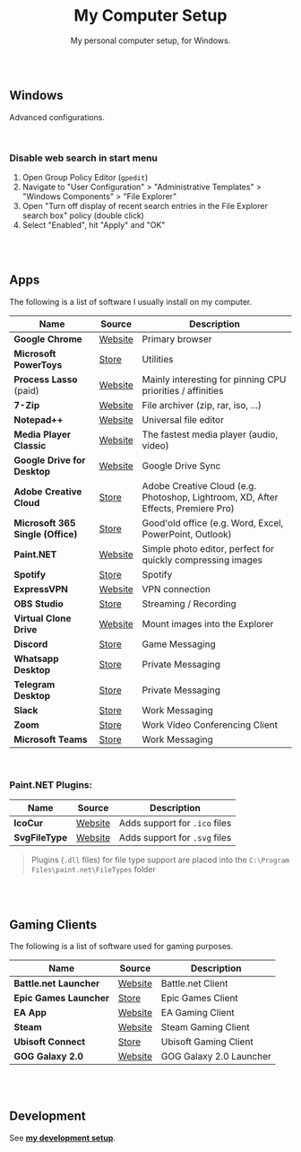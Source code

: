 <div align="center">

# My Computer Setup

My personal computer setup, for Windows.

</div>

<br><br>

## Windows

Advanced configurations.

<br>

### Disable web search in start menu

1. Open Group Policy Editor (`gpedit`)
2. Navigate to "User Configuration" > "Administrative Templates" > "Windows Components" > "File Explorer"
3. Open "Turn off display of recent search entries in the File Explorer search box" policy (double click)
4. Select "Enabled", hit "Apply" and "OK"

<br><br>

## Apps

The following is a list of software I usually install on my computer.

| Name                              | Source                                                            | Description                                                                       |
| --------------------------------- | ----------------------------------------------------------------- | --------------------------------------------------------------------------------- |
| **Google Chrome**                 | [Website](https://www.google.com/intl/de_de/chrome)               | Primary browser                                                                   |
| **Microsoft PowerToys**           | [Store](https://apps.microsoft.com/store/detail/XP89DCGQ3K6VLD)   | Utilities                                                                         |
| **Process Lasso** (paid)          | [Website](https://bitsum.com)                                     | Mainly interesting for pinning CPU priorities / affinities                        |
| **7-Zip**                         | [Website](https://7-zip.org)                                      | File archiver (zip, rar, iso, ...)                                                |
| **Notepad++**                     | [Website](https://notepad-plus-plus.org/downloads)                | Universal file editor                                                             |
| **Media Player Classic**          | [Website](https://github.com/clsid2/mpc-hc)                       | The fastest media player (audio, video)                                           |
| **Google Drive for Desktop**      | [Website](https://www.google.com/intl/de/drive/download)          | Google Drive Sync                                                                 |
| **Adobe Creative Cloud**          | [Store](https://apps.microsoft.com/store/detail/XPDLPKWG9SW2WD)   | Adobe Creative Cloud (e.g. Photoshop, Lightroom, XD, After Effects, Premiere Pro) |
| **Microsoft 365 Single (Office)** | [Store](https://www.microsoft.com/store/apps/CFQ7TTC0K5BF)        | Good'old office (e.g. Word, Excel, PowerPoint, Outlook)                           |
| **Paint.NET**                     | [Website](https://www.getpaint.net/download.html)                 | Simple photo editor, perfect for quickly compressing images                       |
| **Spotify**                       | [Store](https://www.microsoft.com/store/productId/9NCBCSZSJRSB)   | Spotify                                                                           |
| **ExpressVPN**                    | [Website](https://www.expressvpn.com/de/vpn-software/vpn-windows) | VPN connection                                                                    |
| **OBS Studio**                    | [Store](https://apps.microsoft.com/store/detail/XPFFH613W8V6LV)   | Streaming / Recording                                                             |
| **Virtual Clone Drive**           | [Website](https://www.elby.ch/de/products/vcd.html)               | Mount images into the Explorer                                                    |
| **Discord**                       | [Store](https://apps.microsoft.com/store/detail/XPDC2RH70K22MN)   | Game Messaging                                                                    |
| **Whatsapp Desktop**              | [Store](https://www.microsoft.com/store/productId/9NKSQGP7F2NH)   | Private Messaging                                                                 |
| **Telegram Desktop**              | [Store](https://www.microsoft.com/store/productId/9NZTWSQNTD0S)   | Private Messaging                                                                 |
| **Slack**                         | [Store](https://www.microsoft.com/store/productId/9WZDNCRDK3WP)   | Work Messaging                                                                    |
| **Zoom**                          | [Store](https://apps.microsoft.com/store/detail/XP99J3KP4XZ4VV)   | Work Video Conferencing Client                                                    |
| **Microsoft Teams**               | [Store](https://apps.microsoft.com/store/detail/XP8BT8DW290MPQ)   | Work Messaging                                                                    |

<br>

### Paint.NET Plugins:

| Name            | Source                                                                                                                                    | Description                   |
| --------------- | ----------------------------------------------------------------------------------------------------------------------------------------- | ----------------------------- |
| **IcoCur**      | [Website](https://forums.getpaint.net/topic/927-icon-cursor-and-animated-cursor-format-v37-may-2010/page/13/?tab=comments#comment-514467) | Adds support for `.ico` files |
| **SvgFileType** | [Website](https://github.com/otuncelli/Scalable-Vector-Graphics-Plugin-for-Paint.NET)                                                     | Adds support for `.svg` files |

> Plugins (`.dll` files) for file type support are placed into the `C:\Program Files\paint.net\FileTypes` folder

<br><br>

## Gaming Clients

The following is a list of software used for gaming purposes.

| Name                    | Source                                                            | Description             |
| ----------------------- | ----------------------------------------------------------------- | ----------------------- |
| **Battle.net Launcher** | [Website](https://www.blizzard.com/de-de/apps/battle.net/desktop) | Battle.net Client       |
| **Epic Games Launcher** | [Store](https://apps.microsoft.com/store/detail/XP99VR1BPSBQJ2)   | Epic Games Client       |
| **EA App**              | [Website](https://www.ea.com/games/library/pc-download)           | EA Gaming Client        |
| **Steam**               | [Website](https://store.steampowered.com/about)                   | Steam Gaming Client     |
| **Ubisoft Connect**     | [Store](https://apps.microsoft.com/store/detail/XPDP2QW12DFSFK)   | Ubisoft Gaming Client   |
| **GOG Galaxy 2.0**      | [Website](https://www.gog.com/galaxy)                             | GOG Galaxy 2.0 Launcher |

<br><br>

## Development

See **[my development setup](https://github.com/dominique-mueller/my-development-setup)**.
